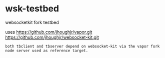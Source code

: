 # wsk-testbed
websocketkit fork testbed

uses https://github.com/jhoughjr/vapor.git 
     https://github.com/jhoughjr/websocket-kit.git

    both tbclient and tbserver depend on websocket-kit via the vapor fork
    node server used as reference target.
